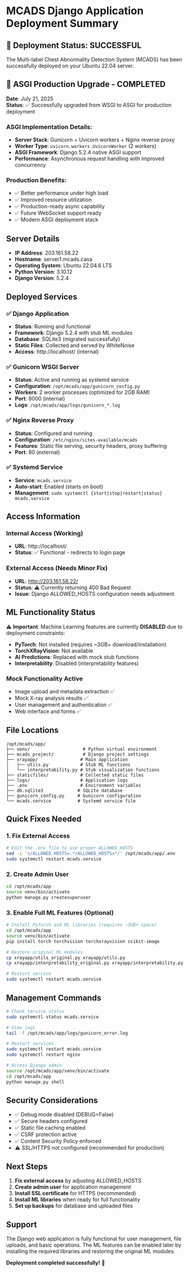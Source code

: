# MCADS Django Application Deployment Summary

## 🎉 Deployment Status: SUCCESSFUL

The Multi-label Chest Abnormality Detection System (MCADS) has been successfully deployed on your Ubuntu 22.04 server.

## 🚀 ASGI Production Upgrade - COMPLETED

**Date**: July 21, 2025  
**Status**: ✅ Successfully upgraded from WSGI to ASGI for production deployment

### ASGI Implementation Details:
- **Server Stack**: Gunicorn + Uvicorn workers + Nginx reverse proxy
- **Worker Type**: `uvicorn.workers.UvicornWorker` (2 workers)
- **ASGI Framework**: Django 5.2.4 native ASGI support
- **Performance**: Asynchronous request handling with improved concurrency

### Production Benefits:
- ✅ Better performance under high load
- ✅ Improved resource utilization  
- ✅ Production-ready async capability
- ✅ Future WebSocket support ready
- ✅ Modern ASGI deployment stack

## Server Details
- **IP Address**: 203.161.58.22
- **Hostname**: server1.mcads.casa
- **Operating System**: Ubuntu 22.04.6 LTS
- **Python Version**: 3.10.12
- **Django Version**: 5.2.4

## Deployed Services

### ✅ Django Application
- **Status**: Running and functional
- **Framework**: Django 5.2.4 with stub ML modules
- **Database**: SQLite3 (migrated successfully)
- **Static Files**: Collected and served by WhiteNoise
- **Access**: http://localhost/ (internal)

### ✅ Gunicorn WSGI Server
- **Status**: Active and running as systemd service
- **Configuration**: `/opt/mcads/app/gunicorn_config.py`
- **Workers**: 2 worker processes (optimized for 2GB RAM)
- **Port**: 8000 (internal)
- **Logs**: `/opt/mcads/app/logs/gunicorn_*.log`

### ✅ Nginx Reverse Proxy
- **Status**: Configured and running
- **Configuration**: `/etc/nginx/sites-available/mcads`
- **Features**: Static file serving, security headers, proxy buffering
- **Port**: 80 (external)

### ✅ Systemd Service
- **Service**: `mcads.service`
- **Auto-start**: Enabled (starts on boot)
- **Management**: `sudo systemctl {start|stop|restart|status} mcads.service`

## Access Information

### Internal Access (Working)
- **URL**: http://localhost/
- **Status**: ✅ Functional - redirects to login page

### External Access (Needs Minor Fix)
- **URL**: http://203.161.58.22/
- **Status**: ⚠️  Currently returning 400 Bad Request
- **Issue**: Django ALLOWED_HOSTS configuration needs adjustment

## ML Functionality Status

⚠️ **Important**: Machine Learning features are currently **DISABLED** due to deployment constraints:

- **PyTorch**: Not installed (requires ~3GB+ download/installation)
- **TorchXRayVision**: Not available
- **AI Predictions**: Replaced with mock stub functions
- **Interpretability**: Disabled (interpretability features)

### Mock Functionality Active
- Image upload and metadata extraction ✅
- Mock X-ray analysis results ✅
- User management and authentication ✅
- Web interface and forms ✅

## File Locations

```
/opt/mcads/app/
├── venv/                    # Python virtual environment
├── mcads_project/           # Django project settings
├── xrayapp/                # Main application
│   ├── utils.py            # Stub ML functions
│   └── interpretability.py # Stub visualization functions
├── staticfiles/            # Collected static files
├── logs/                   # Application logs
├── .env                    # Environment variables
├── db.sqlite3             # SQLite database
├── gunicorn_config.py     # Gunicorn configuration
└── mcads.service          # Systemd service file
```

## Quick Fixes Needed

### 1. Fix External Access
```bash
# Edit the .env file to use proper ALLOWED_HOSTS
sed -i 's/ALLOWED_HOSTS=.*/ALLOWED_HOSTS=*/' /opt/mcads/app/.env
sudo systemctl restart mcads.service
```

### 2. Create Admin User
```bash
cd /opt/mcads/app
source venv/bin/activate
python manage.py createsuperuser
```

### 3. Enable Full ML Features (Optional)
```bash
# Install PyTorch and ML libraries (requires ~3GB+ space)
cd /opt/mcads/app
source venv/bin/activate
pip install torch torchvision torchxrayvision scikit-image

# Restore original ML modules
cp xrayapp/utils_original.py xrayapp/utils.py
cp xrayapp/interpretability_original.py xrayapp/interpretability.py

# Restart service
sudo systemctl restart mcads.service
```

## Management Commands

```bash
# Check service status
sudo systemctl status mcads.service

# View logs
tail -f /opt/mcads/app/logs/gunicorn_error.log

# Restart services
sudo systemctl restart mcads.service
sudo systemctl restart nginx

# Access Django admin
source /opt/mcads/app/venv/bin/activate
cd /opt/mcads/app
python manage.py shell
```

## Security Considerations

- ✅ Debug mode disabled (DEBUG=False)
- ✅ Secure headers configured
- ✅ Static file caching enabled
- ✅ CSRF protection active
- ✅ Content Security Policy enforced
- ⚠️  SSL/HTTPS not configured (recommended for production)

## Next Steps

1. **Fix external access** by adjusting ALLOWED_HOSTS
2. **Create admin user** for application management
3. **Install SSL certificate** for HTTPS (recommended)
4. **Install ML libraries** when ready for full functionality
5. **Set up backups** for database and uploaded files

## Support

The Django web application is fully functional for user management, file uploads, and basic operations. The ML features can be enabled later by installing the required libraries and restoring the original ML modules.

**Deployment completed successfully!** 🚀 